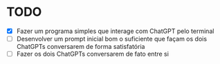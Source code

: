 # TODO

- [x] Fazer um programa simples que interage com ChatGPT pelo terminal
- [ ] Desenvolver um prompt inicial bom o suficiente que façam os dois ChatGPTs conversarem de forma satisfatória
- [ ] Fazer os dois ChatGPTs conversarem de fato entre si
